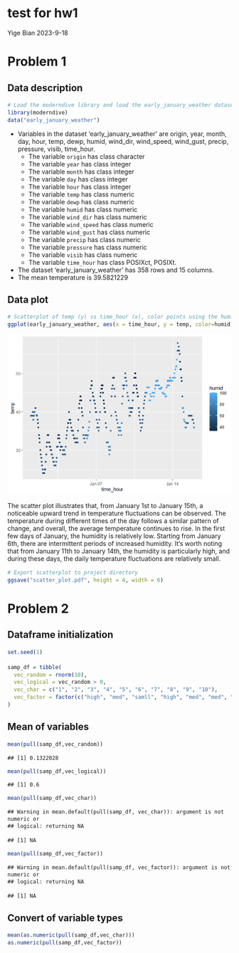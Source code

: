 test for hw1
================
Yige Bian
2023-9-18

# Problem 1

## Data description

``` r
# Load the moderndive library and load the early_january_weather datase
library(moderndive)
data("early_january_weather")
```

- Variables in the dataset ‘early_january_weather’ are origin, year,
  month, day, hour, temp, dewp, humid, wind_dir, wind_speed, wind_gust,
  precip, pressure, visib, time_hour.
  - The variable `origin` has class character
  - The variable `year` has class integer
  - The variable `month` has class integer
  - The variable `day` has class integer
  - The variable `hour` has class integer
  - The variable `temp` has class numeric
  - The variable `dewp` has class numeric
  - The variable `humid` has class numeric
  - The variable `wind_dir` has class numeric
  - The variable `wind_speed` has class numeric
  - The variable `wind_gust` has class numeric
  - The variable `precip` has class numeric
  - The variable `pressure` has class numeric
  - The variable `visib` has class numeric
  - The variable `time_hour` has class POSIXct, POSIXt.
- The dataset ‘early_january_weather’ has 358 rows and 15 columns.
- The mean temperature is 39.5821229

## Data plot

``` r
# Scatterplot of temp (y) vs time_hour (x), color points using the humid
ggplot(early_january_weather, aes(x = time_hour, y = temp, color=humid)) + geom_point()
```

![](test1_hw1_files/figure-gfm/scatter%20plot%20for%20time%20and%20temp-1.png)<!-- -->

The scatter plot illustrates that, from January 1st to January 15th, a
noticeable upward trend in temperature fluctuations can be observed. The
temperature during different times of the day follows a similar pattern
of change, and overall, the average temperature continues to rise. In
the first few days of January, the humidity is relatively low. Starting
from January 6th, there are intermittent periods of increased humidity.
It’s worth noting that from January 11th to January 14th, the humidity
is particularly high, and during these days, the daily temperature
fluctuations are relatively small.

``` r
# Export scatterplot to project directory
ggsave("scatter_plot.pdf", height = 4, width = 6)
```

# Problem 2

## Dataframe initialization

``` r
set.seed(1)

samp_df = tibble(
  vec_random = rnorm(10),
  vec_logical = vec_random > 0,
  vec_char = c("1", "2", "3", "4", "5", "6", "7", "8", "9", "10"),
  vec_factor = factor(c("high", "med", "samll", "high", "med", "med", "samll", "samll", "high", "med"))
)
```

## Mean of variables

``` r
mean(pull(samp_df,vec_random))
```

    ## [1] 0.1322028

``` r
mean(pull(samp_df,vec_logical))
```

    ## [1] 0.6

``` r
mean(pull(samp_df,vec_char))
```

    ## Warning in mean.default(pull(samp_df, vec_char)): argument is not numeric or
    ## logical: returning NA

    ## [1] NA

``` r
mean(pull(samp_df,vec_factor))
```

    ## Warning in mean.default(pull(samp_df, vec_factor)): argument is not numeric or
    ## logical: returning NA

    ## [1] NA

## Convert of variable types

``` r
mean(as.numeric(pull(samp_df,vec_char)))
as.numeric(pull(samp_df,vec_factor))
```
